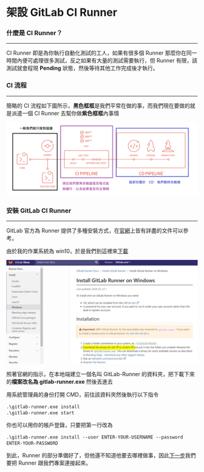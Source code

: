 # 架設 GitLab CI Runner

### 什麼是 CI Runner？
---
 CI Runner 即是為你執行自動化測試的工人，如果有很多個 Runner 那麼你在同一時間內便可處理很多測試，反之如果有大量的測試需要執行，但 Runner 有限，該測試就會程現 **Pending** 狀態，然後等待其他工作完成後才執行。

### CI 流程
---
簡略的 CI 流程如下圖所示，**黑色框框**是我們平常在做的事，而我們現在要做的就是派遣一個  CI Runner 去幫你做**紫色框框**內事情

![flow](/step1/1.png)

### 安裝 GitLab CI Runner
---
GitLab 官方為 Runner 提供了多種安裝方式，在[官網](https://docs.gitlab.com/runner/install/linux-repository.html)上皆有詳盡的文件可以參考。

由於我的作業系統為 win10，於是我們到這裡來[下載](https://docs.gitlab.com/runner/install/windows.html)

![download](/step1/2.png)

照著官網的指示，在本地端建立一個名叫 GitLab-Runner 的資料夾，把下載下來的**檔案改名為 gitlab-runner.exe** 然後丟進去

用系統管理員的身份打開 CMD，前往該資料夾然後執行以下指令

    .\gitlab-runner.exe install
    .\gitlab-runner.exe start

你也可以用你的帳戶登錄，只要把第一行改為

    .\gitlab-runner.exe install --user ENTER-YOUR-USERNAME --password ENTER-YOUR-PASSWORD

到此，Runner 的部分準備好了，但他還不知道他要去哪裡做事，因此[下一步](/step2/README.md)我們要把 Runner 跟我們專案連接起來。
